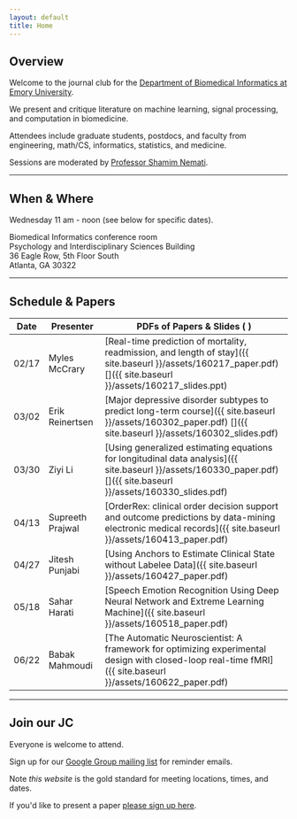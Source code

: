 ```yaml
---
layout: default
title: Home
---
```


## Overview
<a name="overview"></a>

Welcome to the journal club for the [Department of Biomedical Informatics at Emory University](http://www.bmi.emory.edu/).

We present and critique literature on machine learning, signal processing, and computation in biomedicine.

Attendees include graduate students, postdocs, and faculty from engineering, math/CS, informatics, statistics, and medicine.

Sessions are moderated by [Professor Shamim Nemati](http://scholar.harvard.edu/shamim/home).

---

## When & Where
<a name="whenwhere"></a>

Wednesday 11 am - noon (see below for specific dates).

Biomedical Informatics conference room<br>
Psychology and Interdisciplinary Sciences Building<br>
36 Eagle Row, 5th Floor South<br>
Atlanta, GA 30322

---

## Schedule & Papers
<a name="schedule"></a>

Date | Presenter | PDFs of Papers & Slides ( <i class='fa fa-file-powerpoint-o'></i> )
--- | --- | ---
02/17 | Myles McCrary | [Real-time prediction of mortality, readmission, and length of stay]({{ site.baseurl }}/assets/160217_paper.pdf) [<i class='fa fa-file-powerpoint-o'></i>]({{ site.baseurl }}/assets/160217_slides.ppt)
03/02 | Erik Reinertsen | [Major depressive disorder subtypes to predict long-term course]({{ site.baseurl }}/assets/160302_paper.pdf) [<i class='fa fa-file-powerpoint-o'></i>]({{ site.baseurl }}/assets/160302_slides.pdf)
03/30 | Ziyi Li | [Using generalized estimating equations for longitudinal data analysis]({{ site.baseurl }}/assets/160330_paper.pdf) [<i class='fa fa-file-powerpoint-o'></i>]({{ site.baseurl }}/assets/160330_slides.pdf)
04/13 | Supreeth Prajwal | [OrderRex: clinical order decision support and outcome predictions by data-mining electronic medical records]({{ site.baseurl }}/assets/160413_paper.pdf)
04/27 | Jitesh Punjabi | [Using Anchors to Estimate Clinical State without Labelee Data]({{ site.baseurl }}/assets/160427_paper.pdf)
05/18 | Sahar Harati | [Speech Emotion Recognition Using Deep Neural Network and Extreme Learning Machine]({{ site.baseurl }}/assets/160518_paper.pdf)
06/22 | Babak Mahmoudi | [The Automatic Neuroscientist: A framework for optimizing experimental design with closed-loop real-time fMRI]({{ site.baseurl }}/assets/160622_paper.pdf)

---

## Join our JC
<a name="join"></a>

Everyone is welcome to attend.

Sign up for our [Google Group mailing list](https://groups.google.com/forum/#!forum/bmijc) for reminder emails.

Note *this website* is the gold standard for meeting locations, times, and dates.

If you'd like to present a paper [please sign up here](https://docs.google.com/spreadsheets/d/1HAbPUJqG1CfmrVLARFLbxASiGBQ65ZB3ri1jLS8TTGg/edit#gid=1168976780). 

